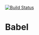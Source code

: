 [![Build Status](https://travis-ci.com/bguillaumat/Babel.svg?token=JnqcJzSL9ygjbcHgxfkQ&branch=master)](https://travis-ci.com/bguillaumat/Babel)
# Babel

